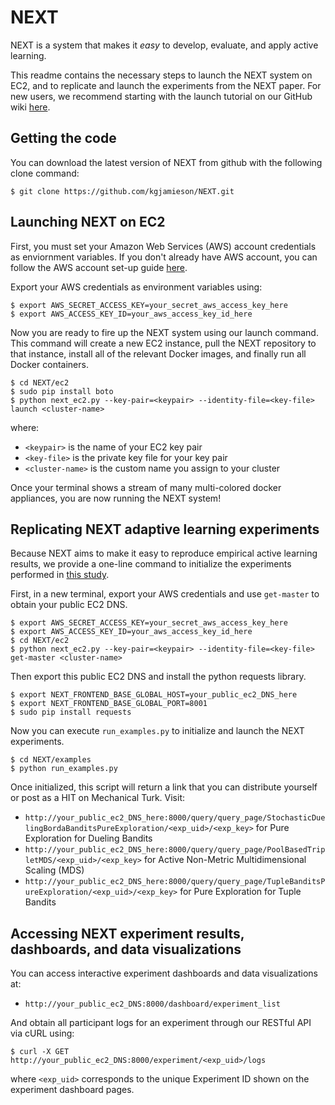 # NEXT

NEXT is a system that makes it *easy* to develop, evaluate, and apply active learning.

This readme contains the necessary steps to launch the NEXT system on EC2, and to replicate and launch the experiments from the NEXT paper. For new users, we recommend starting with the launch tutorial on our GitHub wiki [here](https://github.com/kgjamieson/NEXT/wiki/NEXT-EC2-Launch-Tutorial).

## Getting the code

You can download the latest version of NEXT from github with the following clone command:

```
$ git clone https://github.com/kgjamieson/NEXT.git
```

## Launching NEXT on EC2

First, you must set your Amazon Web Services (AWS) account credentials as enviornment variables. If you don't already have AWS account, you can follow the AWS account set-up guide [here](http://docs.aws.amazon.com/AWSEC2/latest/UserGuide/get-set-up-for-amazon-ec2.html).

Export your AWS credentials as environment variables using:
```
$ export AWS_SECRET_ACCESS_KEY=your_secret_aws_access_key_here
$ export AWS_ACCESS_KEY_ID=your_aws_access_key_id_here
```

Now you are ready to fire up the NEXT system using our launch command. This command will create a new EC2 instance, pull the NEXT repository to that instance, install all of the relevant Docker images, and finally run all Docker containers.

```
$ cd NEXT/ec2
$ sudo pip install boto
$ python next_ec2.py --key-pair=<keypair> --identity-file=<key-file> launch <cluster-name>
```

where:
- `<keypair>` is the name of your EC2 key pair
- `<key-file>` is the private key file for your key pair
- `<cluster-name>` is the custom name you assign to your cluster

Once your terminal shows a stream of many multi-colored docker appliances, you are now running the NEXT system!

## Replicating NEXT adaptive learning experiments

Because NEXT aims to make it easy to reproduce empirical active learning results, we provide a one-line command to initialize the experiments performed in [this  study](). 

First, in a new terminal, export your AWS credentials and use `get-master` to obtain your public EC2 DNS.
```
$ export AWS_SECRET_ACCESS_KEY=your_secret_aws_access_key_here
$ export AWS_ACCESS_KEY_ID=your_aws_access_key_id_here
$ cd NEXT/ec2
$ python next_ec2.py --key-pair=<keypair> --identity-file=<key-file> get-master <cluster-name>
```

Then export this public EC2 DNS and install the python requests library.
```
$ export NEXT_FRONTEND_BASE_GLOBAL_HOST=your_public_ec2_DNS_here
$ export NEXT_FRONTEND_BASE_GLOBAL_PORT=8001
$ sudo pip install requests
```

Now you can execute `run_examples.py` to initialize and launch the NEXT experiments.
```
$ cd NEXT/examples
$ python run_examples.py
```
Once initialized, this script will return a link that you can distribute yourself or post as a HIT on Mechanical Turk. Visit:

- `http://your_public_ec2_DNS_here:8000/query/query_page/StochasticDuelingBordaBanditsPureExploration/<exp_uid>/<exp_key>` for Pure Exploration for Dueling Bandits
- `http://your_public_ec2_DNS_here:8000/query/query_page/PoolBasedTripletMDS/<exp_uid>/<exp_key>` for Active Non-Metric Multidimensional Scaling (MDS)
- `http://your_public_ec2_DNS_here:8000/query/query_page/TupleBanditsPureExploration/<exp_uid>/<exp_key>` for Pure Exploration for Tuple Bandits

## Accessing NEXT experiment results, dashboards, and data visualizations

You can access interactive experiment dashboards and data visualizations at:
- `http://your_public_ec2_DNS:8000/dashboard/experiment_list`

And obtain all participant logs for an experiment through our RESTful API via cURL using:
```
$ curl -X GET http://your_public_ec2_DNS:8000/experiment/<exp_uid>/logs
```
where `<exp_uid>` corresponds to the unique Experiment ID shown on the experiment dashboard pages.
